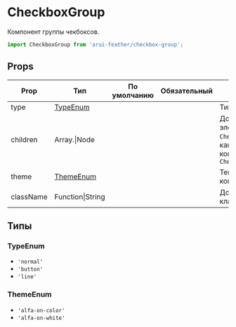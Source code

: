 # CheckboxGroup

Компонент группы чекбоксов.

```javascript
import CheckboxGroup from 'arui-feather/checkbox-group';
```




## Props


| Prop  | Тип  | По умолчанию | Обязательный | Описание |
| ----- | ---- | ------------ | ------------ |----------|
| type | [TypeEnum](#TypeEnum) |  |  | Тип компонента |
| children | Array.<Node>\|Node |  |  | Дочерние элементы `CheckBoxGroup`, как правило, компоненты `CheckBox` |
| theme | [ThemeEnum](#ThemeEnum) |  |  | Тема компонента |
| className | Function\|String |  |  | Дополнительный класс |







## Типы






### <a id="TypeEnum"></a>TypeEnum

 * `'normal'`
 * `'button'`
 * `'line'`


### <a id="ThemeEnum"></a>ThemeEnum

 * `'alfa-on-color'`
 * `'alfa-on-white'`



